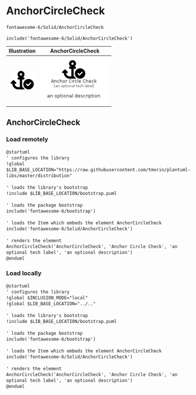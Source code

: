 # AnchorCircleCheck


```text
fontawesome-6/Solid/AnchorCircleCheck
```

```text
include('fontawesome-6/Solid/AnchorCircleCheck')
```



| Illustration | AnchorCircleCheck |
| :---: | :---: |
| ![illustration for Illustration](../../fontawesome-6/Solid/AnchorCircleCheck.png) | ![illustration for AnchorCircleCheck](../../fontawesome-6/Solid/AnchorCircleCheck.Local.png) |




## AnchorCircleCheck

### Load remotely
```plantuml
@startuml
' configures the library
!global $LIB_BASE_LOCATION="https://raw.githubusercontent.com/tmorin/plantuml-libs/master/distribution"

' loads the library's bootstrap
!include $LIB_BASE_LOCATION/bootstrap.puml

' loads the package bootstrap
include('fontawesome-6/bootstrap')

' loads the Item which embeds the element AnchorCircleCheck
include('fontawesome-6/Solid/AnchorCircleCheck')

' renders the element
AnchorCircleCheck('AnchorCircleCheck', 'Anchor Circle Check', 'an optional tech label', 'an optional description')
@enduml
```

### Load locally
```plantuml
@startuml
' configures the library
!global $INCLUSION_MODE="local"
!global $LIB_BASE_LOCATION="../.."

' loads the library's bootstrap
!include $LIB_BASE_LOCATION/bootstrap.puml

' loads the package bootstrap
include('fontawesome-6/bootstrap')

' loads the Item which embeds the element AnchorCircleCheck
include('fontawesome-6/Solid/AnchorCircleCheck')

' renders the element
AnchorCircleCheck('AnchorCircleCheck', 'Anchor Circle Check', 'an optional tech label', 'an optional description')
@enduml
```

